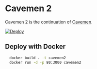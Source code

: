 # Cavemen 2

Cavemen 2 is the continuation of [Cavemen][cavemen].

[![Deploy](https://www.herokucdn.com/deploy/button.svg)](https://heroku.com/deploy?template=https://github.com/yigitusta/Cavemen-2)

## Deploy with Docker
```sh
  docker build . -t cavemen2
  docker run -d -p 80:3000 cavemen2
```

   [cavemen]: <https://github.com/yigitusta/Cavemen-GGJ2019>
